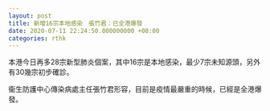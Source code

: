 ```yaml
---
layout: post
title: 新增16宗本地感染　張竹君：已全港爆發
date: 2020-07-11 22:24:50.000000000 +08:00
categories: rthk
---
```


本港今日再多28宗新型肺炎個案，其中16宗是本地感染，最少7宗未知源頭，另外有30幾宗初步確診。

衞生防護中心傳染病處主任張竹君形容，目前是疫情最嚴重的時候，已經是全港爆發。
